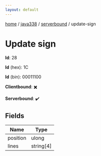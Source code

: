 ```yaml
---
layout: default
---
```


[home](/)  /  [java338](/protocol/java338)  /  [serverbound](/protocol/java338/serverbound)  /  update-sign

# Update sign

**Id**: 28

**Id** (hex): 1C

**Id** (bin): 00011100

**Clientbound**: ✖️

**Serverbound**: ✔️

## Fields

Name | Type
---|---
position | ulong
lines | string[4]

